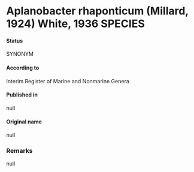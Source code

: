 # Aplanobacter rhaponticum (Millard, 1924) White, 1936 SPECIES

#### Status
SYNONYM

#### According to
Interim Register of Marine and Nonmarine Genera

#### Published in
null

#### Original name
null

### Remarks
null